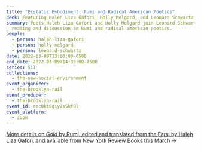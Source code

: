 ```yaml
---
title: "Ecstatic Embodiment: Rumi and Radical American Poetics"
deck: Featuring Haleh Liza Gafori, Holly Melgard, and Leonard Schwartz
summary: Poets Haleh Liza Gafori and Holly Melgard join Leonard Schwartz for a
  reading and discussion on Rumi and radical american poetics.
people:
  - person: haleh-liza-gafori
  - person: holly-melgard
  - person: leonard-schwartz
date: 2022-03-09T13:00:00-0500
end_date: 2022-03-09T14:30:00-0500
series: 511
collections:
  - the-new-social-environment
event_organizer:
  - the-brooklyn-rail
event_producer:
  - the-brooklyn-rail
event_id: rec0ki0giyZsSkfOl
event_platform:
  - zoom
---
```

[More details on *Gold* by Rumi, edited and translated from the Farsi by Haleh Liza Gafori, and available from New York Review Books this March →](https://www.nyrb.com/products/gold?variant=35510853271720)
